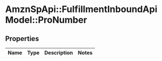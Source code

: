 # AmznSpApi::FulfillmentInboundApiModel::ProNumber

## Properties
Name | Type | Description | Notes
------------ | ------------- | ------------- | -------------

